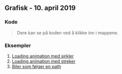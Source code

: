 ## Grafisk - 10. april 2019
### Kode
> Dere kan se på koden ved å klikke inn i mappene.
### Eksempler
1. [Loading animation med sirkler](https://gloer.github.io/grafisk-10-april/loading-animation/)
2. [Loading animation med streker](https://gloer.github.io/grafisk-10-april/streker/)
3. [Biler som følger en path](https://gloer.github.io/grafisk-10-april/svg-path/)